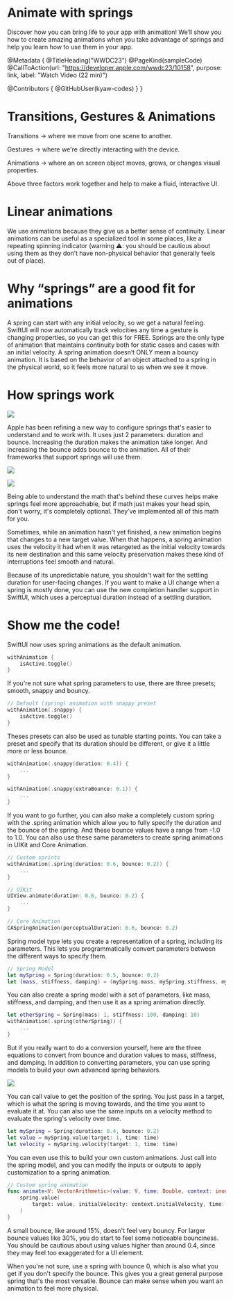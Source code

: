 # Animate with springs

Discover how you can bring life to your app with animation! We’ll show you how to create amazing animations when you take advantage of springs and help you learn how to use them in your app.

@Metadata {
   @TitleHeading("WWDC23")
   @PageKind(sampleCode)
   @CallToAction(url: "https://developer.apple.com/wwdc23/10158", purpose: link, label: "Watch Video (22 min)")

   @Contributors {
      @GitHubUser(kyaw-codes)
   }
}



# Transitions, Gestures & Animations

Transitions → where we move from one scene to another. 

Gestures → where we're directly interacting with the device. 

Animations → where an on screen object moves, grows, or changes visual properties.

Above three factors work together and help to make a fluid, interactive UI. 

# Linear animations

We use animations because they give us a better sense of continuity. Linear animations can be useful as a specialized tool in some places, like a repeating spinning indicator (warning ⚠️: you should be cautious about using them as they don’t have non-physical behavior that generally feels out of place). 

# Why “springs” are a good fit for animations

A spring can start with any initial velocity, so we get a natural feeling. SwiftUI will now automatically track velocities any time a gesture is changing properties, so you can get this for FREE. Springs are the only type of animation that maintains continuity both for static cases and cases with an initial velocity. A spring animation doesn’t ONLY mean a bouncy animation. It is based on the behavior of an object attached to a spring in the physical world, so it feels more natural to us when we see it move. 

# How springs work

![][1]

[1]: Screenshot_2023-06-11_at_18.39.10.png

Apple has been refining a new way to configure springs that's easier to understand and to work with. It uses just 2 parameters: duration and bounce. Increasing the duration makes the animation take longer. And increasing the bounce adds bounce to the animation. All of their frameworks that support springs will use them.

![][2]

[2]: Screenshot_2023-06-11_at_18.40.29.png

![][3]

[3]: Screenshot_2023-06-11_at_18.43.40.png

Being able to understand the math that's behind these curves helps make springs feel more approachable, but if math just makes your head spin, don't worry, it's completely optional. They’ve implemented all of this math for you.

Sometimes, while an animation hasn't yet finished, a new animation begins that changes to a new target value. When that happens, a spring animation uses the velocity it had when it was retargeted as the initial velocity towards its new destination and this same velocity preservation makes these kind of interruptions feel smooth and natural.

Because of its unpredictable nature, you shouldn't wait for the settling duration for user-facing changes. If you want to make a UI change when a spring is mostly done, you can use the new completion handler support in SwiftUI, which uses a perceptual duration instead of a settling duration.

# Show me the code!

SwiftUI now uses spring animations as the default animation. 

```swift
withAnimation {
	isActive.toggle()
}
```

If you're not sure what spring parameters to use, there are three presets; smooth, snappy and bouncy.

```swift
// Default (spring) animation with snappy preset
withAnimation(.snappy) {
	isActive.toggle()
}
```

Theses presets can also be used as tunable starting points. You can take a preset and specify that its duration should be different, or give it a little more or less bounce.

```swift
withAnimation(.snappy(duration: 0.4)) {
	...
}

withAnimation(.snappy(extraBounce: 0.1)) {
	...
}
```

If you want to go further, you can also make a completely custom spring with the .spring animation which allow you to fully specify the duration and the bounce of the spring. And these bounce values have a range from -1.0 to 1.0. You can also use these same parameters to create spring animations in UIKit and Core Animation.

```swift
// Custom sprints
withAnimation(.spring(duration: 0.6, bounce: 0.2)) {
	...
}

// UIKit
UIView.animate(duration: 0.6, bounce: 0.2) {
	...
}

// Core Animation
CASpringAnimation(perceptualDuration: 0.6, bounce: 0.2)
```

Spring model type lets you create a representation of a spring, including its parameters. This lets you programmatically convert parameters between the different ways to specify them. 

```swift
// Spring Model
let mySpring = Spring(duration: 0.5, bounce: 0.2)
let (mass, stiffness, damping) = (mySpring.mass, mySpring.stiffness, mySpring.damping)
```

You can also create a spring model with a set of parameters, like mass, stiffness, and damping, and then use it as a spring animation directly. 

```swift
let otherSpring = Spring(mass: 1, stiffness: 100, damping: 10)
withAnimation(.spring(otherSpring)) {
	...
}
```

But if you really want to do a conversion yourself, here are the three equations to convert from bounce and duration values to mass, stiffness, and damping. In addition to converting parameters, you can use spring models to build your own advanced spring behaviors.

![][4]

[4]: Screenshot_2023-06-11_at_19.07.03.png

You can call value to get the position of the spring. You just pass in a target, which is what the spring is moving towards, and the time you want to evaluate it at. You can also use the same inputs on a velocity method to evaluate the spring's velocity over time.

```swift
let mySpring = Spring(duration: 0.4, bounce: 0.2)
let value = mySpring.value(target: 1, time: time)
let velocity = mySpring.velocity(target: 1, time: time)
```

You can even use this to build your own custom animations. Just call into the spring model, and you can modify the inputs or outputs to apply customization to a spring animation.

```swift
// Custom spring animation
func animate<V: VectorArithmetic>(value: V, time: Double, context: inout AnimationContext<V>) -> V? {
	spring.value(
		target: value, initialVelocity: context.initialVelocity, time: effectiveTime(time: time, context: context)
	)
}
```

A small bounce, like around 15%, doesn't feel very bouncy. For larger bounce values like 30%, you do start to feel some noticeable bounciness. You should be cautious about using values higher than around 0.4, since they may feel too exaggerated for a UI element.

When you're not sure, use a spring with bounce 0, which is also what you get if you don't specify the bounce. This gives you a great general purpose spring that's the most versatile. Bounce can make sense when you want an animation to feel more physical.
